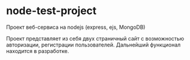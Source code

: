 # node-test-project
Проект веб-сервиса на nodejs (express, ejs, MongoDB)

Проект представляет из себя двух страничный сайт с возможностью авторизации, регистрации пользователей. 
Дальнейший функционал находится в разработке.
